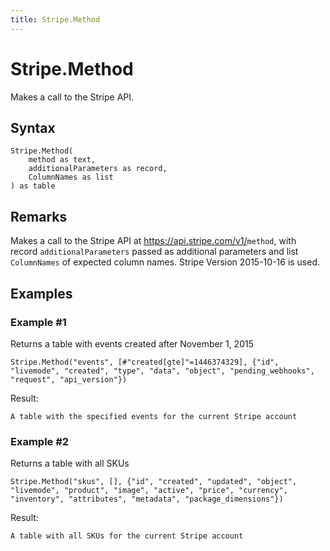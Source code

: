 ```yaml
---
title: Stripe.Method
---
```


# Stripe.Method


Makes a call to the Stripe API.


## Syntax

```powerquery
Stripe.Method(
    method as text,
    additionalParameters as record,
    ColumnNames as list
) as table
```


## Remarks

Makes a call to the Stripe API at https://api.stripe.com/v1/<code>method</code>, with record <code>additionalParameters</code> passed as additional parameters and list <code>ColumnNames</code> of expected column names. Stripe Version 2015-10-16 is used.


## Examples

### Example #1 
Returns a table with events created after November 1, 2015
```powerquery
Stripe.Method("events", [#"created[gte]"=1446374329], {"id", "livemode", "created", "type", "data", "object", "pending_webhooks", "request", "api_version"})
```

Result: 
```powerquery
A table with the specified events for the current Stripe account
```


### Example #2 
Returns a table with all SKUs
```powerquery
Stripe.Method("skus", [], {"id", "created", "updated", "object", "livemode", "product", "image", "active", "price", "currency", "inventory", "attributes", "metadata", "package_dimensions"})
```

Result: 
```powerquery
A table with all SKUs for the current Stripe account
```



